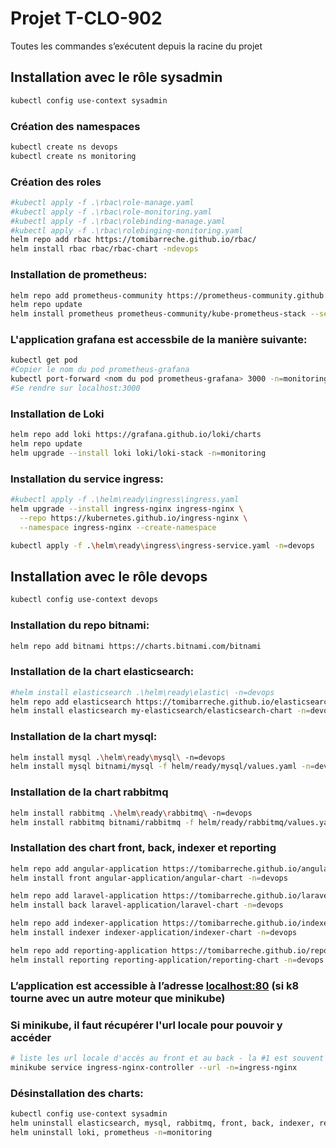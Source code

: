 # Projet T-CLO-902

Toutes les commandes s’exécutent depuis la racine du projet

## Installation avec le rôle sysadmin
```bash
kubectl config use-context sysadmin
```

### Création des namespaces
```bash
kubectl create ns devops
kubectl create ns monitoring
```
### Création des roles
```bash
#kubectl apply -f .\rbac\role-manage.yaml
#kubectl apply -f .\rbac\role-monitoring.yaml
#kubectl apply -f .\rbac\rolebinding-manage.yaml
#kubectl apply -f .\rbac\rolebinging-monitoring.yaml
helm repo add rbac https://tomibarreche.github.io/rbac/
helm install rbac rbac/rbac-chart -ndevops
```

### Installation de prometheus:

```bash
helm repo add prometheus-community https://prometheus-community.github.io/helm-charts
helm repo update
helm install prometheus prometheus-community/kube-prometheus-stack --set prometheus-node-exporter.hostRootFsMount.enabled=false -n=monitoring
```

### L'application grafana est accessbile de la manière suivante:
```bash
kubectl get pod
#Copier le nom du pod prometheus-grafana
kubectl port-forward <nom du pod prometheus-grafana> 3000 -n=monitoring
#Se rendre sur localhost:3000
```

### Installation de Loki
```bash
helm repo add loki https://grafana.github.io/loki/charts
helm repo update
helm upgrade --install loki loki/loki-stack -n=monitoring
```
### Installation du service ingress:

```bash
#kubectl apply -f .\helm\ready\ingress\ingress.yaml
helm upgrade --install ingress-nginx ingress-nginx \
  --repo https://kubernetes.github.io/ingress-nginx \
  --namespace ingress-nginx --create-namespace

kubectl apply -f .\helm\ready\ingress\ingress-service.yaml -n=devops
```

## Installation avec le rôle devops
```bash
kubectl config use-context devops
```

### Installation du repo bitnami:
```bash
helm repo add bitnami https://charts.bitnami.com/bitnami
```
### Installation de la chart elasticsearch:

```bash
#helm install elasticsearch .\helm\ready\elastic\ -n=devops
helm repo add elasticsearch https://tomibarreche.github.io/elasticsearch/
helm install elasticsearch my-elasticsearch/elasticsearch-chart -n=devops
```

### Installation de la chart mysql:

```bash
helm install mysql .\helm\ready\mysql\ -n=devops
helm install mysql bitnami/mysql -f helm/ready/mysql/values.yaml -n=devops
```

### Installation de la chart rabbitmq

```bash
helm install rabbitmq .\helm\ready\rabbitmq\ -n=devops
helm install rabbitmq bitnami/rabbitmq -f helm/ready/rabbitmq/values.yaml -n=devops
```

### Installation des chart front, back, indexer et reporting

```bash
helm repo add angular-application https://tomibarreche.github.io/angular-application/
helm install front angular-application/angular-chart -n=devops

helm repo add laravel-application https://tomibarreche.github.io/laravel-application/
helm install back laravel-application/laravel-chart -n=devops

helm repo add indexer-application https://tomibarreche.github.io/indexer-application/
helm install indexer indexer-application/indexer-chart -n=devops

helm repo add reporting-application https://tomibarreche.github.io/reporting-application/
helm install reporting reporting-application/reporting-chart -n=devops
```

### L’application est accessible à l’adresse [localhost:80](http://localhost:80) (si k8 tourne avec un autre moteur que minikube)
### Si minikube, il faut récupérer l'url locale pour pouvoir y accéder
```bash
# liste les url locale d'accès au front et au back - la #1 est souvent celle du front, sinon tester la #2
minikube service ingress-nginx-controller --url -n=ingress-nginx
```

### Désinstallation des charts:

```bash
kubectl config use-context sysadmin
helm uninstall elasticsearch, mysql, rabbitmq, front, back, indexer, reporting -n=devops
helm uninstall loki, prometheus -n=monitoring
```